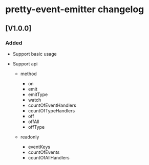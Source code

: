 <!-- Keep a Changelog guide -> https://keepachangelog.com -->

# pretty-event-emitter changelog

## [V1.0.0]

### Added

- Support basic usage
- Support api

  - method

    - on
    - emit
    - emitType
    - watch
    - countOfEventHandlers
    - countOfTypeHandlers
    - off
    - offAll
    - offType

  - readonly

    - eventKeys
    - countOfEvents
    - countOfAllHandlers
